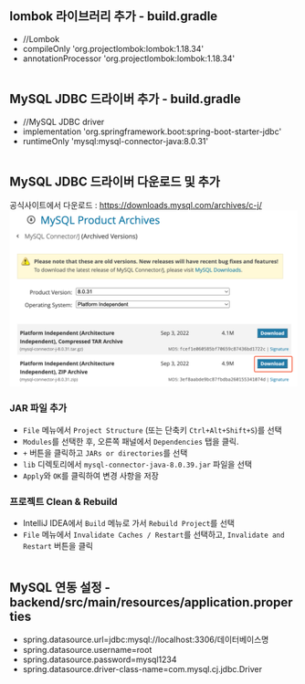 ## lombok 라이브러리 추가 - build.gradle

- //Lombok
- compileOnly 'org.projectlombok:lombok:1.18.34'
- annotationProcessor 'org.projectlombok:lombok:1.18.34'
  <br><br>

## MySQL JDBC 드라이버 추가 - build.gradle

- //MySQL JDBC driver
- implementation 'org.springframework.boot:spring-boot-starter-jdbc'
- runtimeOnly 'mysql:mysql-connector-java:8.0.31'
  <br><br>

## MySQL JDBC 드라이버 다운로드 및 추가

공식사이트에서 다운로드 : https://downloads.mysql.com/archives/c-j/
![설명문구](./images/mysql_driver.png)

### JAR 파일 추가

- `File` 메뉴에서 `Project Structure` (또는 단축키 `Ctrl+Alt+Shift+S`)를 선택
- `Modules`를 선택한 후, 오른쪽 패널에서 `Dependencies` 탭을 클릭.
- `+` 버튼을 클릭하고 `JARs or directories`를 선택
- `lib` 디렉토리에서 `mysql-connector-java-8.0.39.jar` 파일을 선택
- `Apply`와 `OK`를 클릭하여 변경 사항을 저장

### 프로젝트 Clean & Rebuild

- IntelliJ IDEA에서 `Build` 메뉴로 가서 `Rebuild Project`를 선택
- `File` 메뉴에서 `Invalidate Caches / Restart`를 선택하고, `Invalidate and Restart` 버튼을 클릭
  <br><br>

## MySQL 연동 설정 - backend/src/main/resources/application.properties

- spring.datasource.url=jdbc:mysql://localhost:3306/데이터베이스명
- spring.datasource.username=root
- spring.datasource.password=mysql1234
- spring.datasource.driver-class-name=com.mysql.cj.jdbc.Driver
